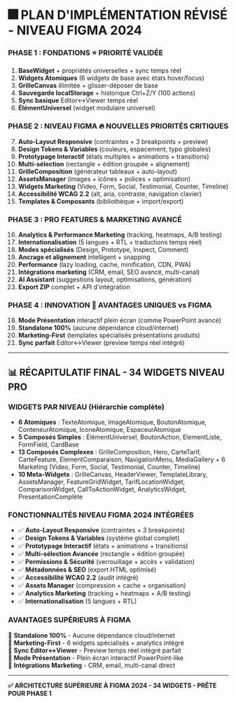 # <a id="plan-implementation"></a>🎆 PLAN D'IMPLÉMENTATION RÉVISÉ - NIVEAU FIGMA 2024

### <a id="phase1"></a>**PHASE 1 : FONDATIONS** ⭐ **PRIORITÉ VALIDÉE**
1. **BaseWidget** + propriétés universelles + sync temps réel
2. **Widgets Atomiques** (6 widgets de base avec états hover/focus)
3. **GrilleCanvas** illimitée + glisser-déposer de base
4. **Sauvegarde localStorage** + historique Ctrl+Z/Y (100 actions)
5. **Sync basique** Editor↔Viewer temps réel
6. **ÉlémentUniversel** (widget modulaire universel)

### <a id="phase2"></a>**PHASE 2 : NIVEAU FIGMA** 🔥 **NOUVELLES PRIORITÉS CRITIQUES**
7. **Auto-Layout Responsive** (contraintes + 3 breakpoints + preview)
8. **Design Tokens & Variables** (couleurs, espacement, typo globales)
9. **Prototypage Interactif** (états multiples + animations + transitions)
10. **Multi-sélection** (rectangle + édition groupée + alignement)
11. **GrilleComposition** (générateur tableaux + auto-layout)
12. **AssetsManager** (images + icônes + polices + optimisation)
13. **Widgets Marketing** (Video, Form, Social, Testimonial, Counter, Timeline)
14. **Accessibilité WCAG 2.2** (alt, aria, contraste, navigation clavier)
15. **Templates & Composants** (bibliothèque + import/export)

### <a id="phase3"></a>**PHASE 3 : PRO FEATURES & MARKETING AVANCÉ**
16. **Analytics & Performance Marketing** (tracking, heatmaps, A/B testing)
17. **Internationalisation** (5 langues + RTL + traductions temps réel)
18. **Modes spécialisés** (Design, Prototype, Inspect, Comment)
19. **Ancrage et alignement** intelligent + snapping
20. **Performance** (lazy loading, cache, minification, CDN, PWA)
21. **Intégrations marketing** (CRM, email, SEO avancé, multi-canal)
22. **AI Assistant** (suggestions layout, optimisations, génération)
23. **Export ZIP** complet + API d'intégration

### <a id="phase4"></a>**PHASE 4 : INNOVATION** 🚀 **AVANTAGES UNIQUES vs FIGMA**
18. **Mode Présentation** interactif plein écran (comme PowerPoint avancé)
19. **Standalone 100%** (aucune dépendance cloud/internet)
20. **Marketing-First** (templates spécialisés présentations produits)
21. **Sync parfait** Editor↔Viewer (preview temps réel intégré)

---

## 📊 **RÉCAPITULATIF FINAL - 34 WIDGETS NIVEAU PRO**

### **WIDGETS PAR NIVEAU (Hiérarchie complète)**
- **6 Atomiques** : TexteAtomique, ImageAtomique, BoutonAtomique, ConteneurAtomique, IconeAtomique, EspaceurAtomique
- **5 Composés Simples** : ÉlémentUniversel, BoutonAction, ElementListe, FormField, CardBase
- **13 Composés Complexes** : GrilleComposition, Hero, CarteTarif, CarteFeature, ElementComparaison, NavigationMenu, MediaGallery + 6 Marketing (Video, Form, Social, Testimonial, Counter, Timeline)
- **10 Meta-Widgets** : GrilleCanvas, HeaderViewer, TemplateLibrary, AssetsManager, FeatureGridWidget, TarifLocationWidget, ComparisonWidget, CallToActionWidget, AnalyticsWidget, PresentationComplète

### **FONCTIONNALITÉS NIVEAU FIGMA 2024 INTÉGRÉES**
- ✅ **Auto-Layout Responsive** (contraintes + 3 breakpoints)
- ✅ **Design Tokens & Variables** (système global complet)
- ✅ **Prototypage Interactif** (états + animations + transitions)
- ✅ **Multi-sélection Avancée** (rectangle + édition groupée)
- ✅ **Permissions & Sécurité** (verrouillage + accès + validation)
- ✅ **Métadonnées & SEO** (export HTML optimisé)
- ✅ **Accessibilité WCAG 2.2** (audit intégré)
- ✅ **Assets Manager** (compression + cache + organisation)
- ✅ **Analytics Marketing** (tracking + heatmaps + A/B testing)
- ✅ **Internationalisation** (5 langues + RTL)

### **AVANTAGES SUPÉRIEURS À FIGMA**
🚀 **Standalone 100%** - Aucune dépendance cloud/internet  
🚀 **Marketing-First** - 6 widgets spécialisés + analytics intégré  
🚀 **Sync Editor↔Viewer** - Preview temps réel intégré parfait  
🚀 **Mode Présentation** - Plein écran interactif PowerPoint-like  
🚀 **Intégrations Marketing** - CRM, email, multi-canal direct  

---

**✅ ARCHITECTURE SUPÉRIEURE À FIGMA 2024 - 34 WIDGETS - PRÊTE POUR PHASE 1**

